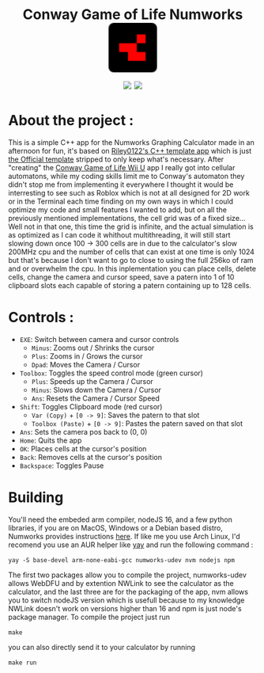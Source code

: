 <h1 align="center">Conway Game of Life Numworks
    <br>
    <img src="repoIcon.png" alt="App Logo" height="100"/>
    <br>
    <img src="https://img.shields.io/github/license/BenchatonDev/conway-life-numworks"/>
    <img src="https://img.shields.io/github/downloads/BenchatonDev/conway-life-numworks/latest/total"/>
</h1>

# About the project :
This is a simple C++ app for the Numworks Graphing Calculator made in an afternoon for fun, it's based on [Riley0122's C++ template app](https://github.com/riley0122/numworks_template_cpp?tab=MIT-1-ov-file) which is just [the Official template](https://github.com/numworks/epsilon-sample-app-cpp) stripped to only keep what's necessary. After "creating" the [Conway Game of Life Wii U](https://github.com/BenchatonDev/conway-life-sdl2-wii-u) app I really got into cellular automatons, while my coding skills limit me to Conway's automaton they didn't stop me from implementing it everywhere I thought it would be interresting to see such as Roblox which is not at all designed for 2D work or in the Terminal each time finding on my own ways in which I could optimize my code and small features I wanted to add, but on all the previously mentioned implementations, the cell grid was of a fixed size... Well not in that one, this time the grid is infinite, and the actual simulation is as optimized as I can code it whithout multithreading, it will still start slowing down once 100 -> 300 cells are in due to the calculator's slow 200MHz cpu and the number of cells that can exist at one time is only 1024 but that's because I don't want to go to close to using the full 256ko of ram and or overwhelm the cpu. In this inplementation you can place cells, delete cells, change the camera and cursor speed, save a patern into 1 of 10 clipboard slots each capable of storing a patern containing up to 128 cells.

# Controls :
- `EXE`: Switch between camera and cursor controls
  - `Minus`: Zooms out / Shrinks the cursor
  - `Plus`: Zooms in / Grows the cursor
  - `Dpad`: Moves the Camera / Cursor
- `Toolbox`: Toggles the speed control mode (green cursor)
  - `Plus`: Speeds up the Camera / Cursor
  - `Minus`: Slows down the Camera / Cursor
  - `Ans`: Resets the Camera / Cursor Speed
- `Shift`: Toggles Clipboard mode (red cursor)
  - `Var (Copy)` + `[0 -> 9]`: Saves the patern to that slot
  - `Toolbox (Paste)` + `[0 -> 9]`: Pastes the patern saved on that slot
- `Ans`: Sets the camera pos back to (0, 0)
- `Home`: Quits the app
- `OK`: Places cells at the cursor's position
- `Back`: Removes cells at the cursor's position
- `Backspace`: Toggles Pause

# Building
You'll need the embeded arm compiler, nodeJS 16, and a few python libraries, if you are on MacOS, Windows or a Debian based distro, Numworks provides instructions [here](https://www.numworks.com/engineering/software/build/). If like me you use Arch Linux, I'd recomend you use an AUR helper like [yay](https://github.com/Jguer/yay) and run the following command :
```
yay -S base-devel arm-none-eabi-gcc numworks-udev nvm nodejs npm
```
The first two packages allow you to compile the project, numworks-udev allows WebDFU and by extention NWLink to see the calculator as the calculator, and the last three are for the packaging of the app, nvm allows you to switch nodeJS version which is usefull because to my knowledge NWLink doesn't work on versions higher than 16 and npm is just node's package manager.
To compile the project just run
```
make
```
you can also directly send it to your calculator by running
```
make run
```
